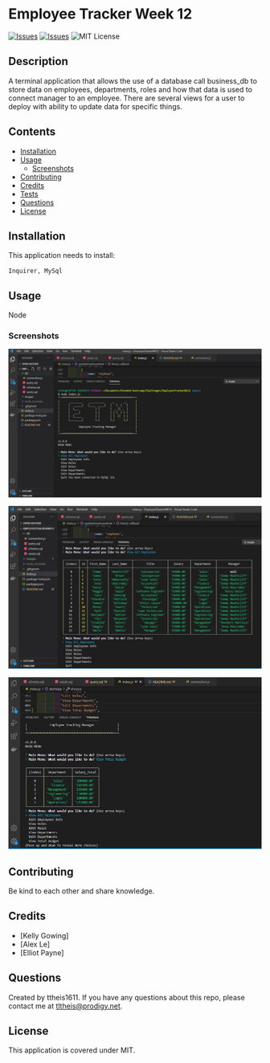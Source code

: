 # Employee Tracker Week 12
[![Issues](https://img.shields.io/github/issues/ttheis1611/EmployeeTrackerWK12)](https://github.com/ttheis1611/EmployeeTrackerWK12/issues) [![Issues](https://img.shields.io/github/contributors/ttheis1611/EmployeeTrackerWK12)](https://github.com/ttheis1611/EmployeeTrackerWK12/graphs/contributors) ![MIT License](https://img.shields.io/badge/license-MIT-blue)


## Description
A terminal application that allows the use of a database call business_db to store data on employees, departments, roles and how that data is used to connect manager to an employee. There are several views for a user to deploy with ability to update data for specific things.

## Contents
* [Installation](#installation)
* [Usage](#usage)
   * [Screenshots](#screenshots)
* [Contributing](#contributing)
* [Credits](#credits)
* [Tests](#tests)
* [Questions](#questions)
* [License](#license)


## Installation
This application needs to install: 
```
Inquirer, MySql
```
  
## Usage
Node
  
### Screenshots
![Main_Menu](./images/ETM-MainMenu.jpg)
 
![Employee_view](./images/ETM-EmployeeView.jpg)
 
![Total_Budget](./images/ETM-TotalBudget.jpg)
 


## Contributing
Be kind to each other and share knowledge.
  
## Credits
* [Kelly Gowing]
* [Alex Le]
* [Elliot Payne]

  
## Questions
Created by ttheis1611. 
      If you have any questions about this repo, please contact me at tltheis@prodigy.net.
  
## License
This application is covered under MIT.
